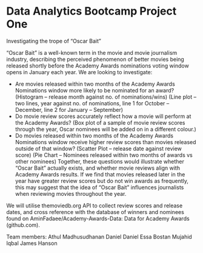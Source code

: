 # Data Analytics Bootcamp Project One

Investigating the trope of “Oscar Bait”

“Oscar Bait” is a well-known term in the movie and movie journalism industry, describing the perceived phenomenon of better movies being released shortly before the Academy Awards nominations voting window opens in January each year.
We are looking to investigate:
-	Are movies released within two months of the Academy Awards Nominations window more likely to be nominated for an award?
(Histogram – release month against no. of nominations/wins)
(Line plot – two lines, year against no. of nominations, line 1 for October – December, line 2 for January – September)
-	Do movie review scores accurately reflect how a movie will perform at the Academy Awards?
(Box plot of a sample of movie review scores through the year, Oscar nominees will be added on in a different colour.)
-	Do movies released within two months of the Academy Awards Nominations window receive higher review scores than movies released outside of that window?
(Scatter Plot – release date against review score)
(Pie Chart – Nominees released within two months of awards vs other nominees)
Together, these questions would illustrate whether “Oscar Bait” actually exists, and whether movie reviews align with Academy Awards results. If we find that movies released later in the year have greater review scores but do not win awards as frequently, this may suggest that the idea of “Oscar Bait” influences journalists when reviewing movies throughout the year.

We will utilise themoviedb.org  API to collect review scores and release dates, and cross reference with the database of winners and nominees found on AminFadaee/Academy-Awards-Data: Data for Academy Awards (github.com).

Team members:
Athul Madhusudhanan
Daniel Daniel
Essa Bostan
Mujahid Iqbal
James Hanson

